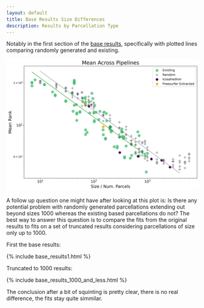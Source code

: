 ```yaml
---
layout: default
title: Base Results Size Differences
description: Results by Parcellation Type
---
```


Notably in the first section of the [base results](./base_results.html), specifically with plotted
lines comparing randomly generated and existing.

![fits](https://raw.githubusercontent.com/sahahn/parc_scaling/master/analyze/Figures/base_results_fit1.png)

A follow up question one might have after looking at this plot is: Is there any potential problem with randomly generated parcellations extending
out beyond sizes 1000 whereas the existing based parcellations do not? The best way to answer this question is to compare the fits from the original
results to fits on a set of truncated results considering parcellations of size only up to 1000.

First the base results:

{% include base_results1.html %}

Truncated to 1000 results:

{% include base_results_1000_and_less.html %}

The conclusion after a bit of squinting is pretty clear, there is no real difference, the fits stay quite simmilar.